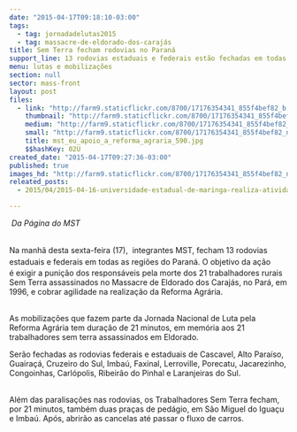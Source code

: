 ```yaml
---
date: "2015-04-17T09:18:10-03:00"
tags:
  - tag: jornadadelutas2015
  - tag: massacre-de-eldorado-dos-carajás
title: Sem Terra fecham rodovias no Paraná
support_line: 13 rodovias estaduais e federais estão fechadas em todas as regiões do Paraná.
menu: lutas e mobilizações
section: null
sector: mass-front
layout: post
files:
  - link: "http://farm9.staticflickr.com/8700/17176354341_855f4bef82_b.jpg"
    thumbnail: "http://farm9.staticflickr.com/8700/17176354341_855f4bef82_t.jpg"
    medium: "http://farm9.staticflickr.com/8700/17176354341_855f4bef82_z.jpg"
    small: "http://farm9.staticflickr.com/8700/17176354341_855f4bef82_n.jpg"
    title: mst_eu_apoio_a_reforma_agraria_590.jpg
    $$hashKey: 02U
created_date: "2015-04-17T09:27:36-03:00"
published: true
images_hd: "http://farm9.staticflickr.com/8700/17176354341_855f4bef82_n.jpg"
releated_posts:
  - 2015/04/2015-04-16-universidade-estadual-de-maringa-realiza-atividades-em-defesa-da-reforma-agraria.md

---
```

<p><em>&nbsp;Da P&aacute;gina do MST</em></p>

<p><br />
Na manh&atilde; desta sexta-feira (17),&nbsp;<span style="line-height: 20.7999992370605px;">&nbsp;integrantes MST, fecham&nbsp;13&nbsp;rodovias estaduais e federais&nbsp;em todas as regi&otilde;es do Paran&aacute;. O</span>&nbsp;objetivo da a&ccedil;&atilde;o &eacute;&nbsp;exigir a puni&ccedil;&atilde;o dos respons&aacute;veis pela morte dos 21 trabalhadores rurais Sem Terra assassinados no Massacre de Eldorado dos Caraj&aacute;s, no Par&aacute;, em 1996, e cobrar agilidade na realiza&ccedil;&atilde;o da Reforma Agr&aacute;ria.</p>

<p><br />
As mobiliza&ccedil;&otilde;es que fazem parte da Jornada Nacional de Luta pela Reforma Agr&aacute;ria tem dura&ccedil;&atilde;o de 21 minutos, em mem&oacute;ria aos 21 trabalhadores sem terra assassinados em Eldorado. <o:p></o:p></p>

<p>Ser&atilde;o fechadas as rodovias federais e estaduais de&nbsp;Cascavel,&nbsp;Alto&nbsp;Para&iacute;so, Guaira&ccedil;&aacute;,&nbsp;Cruzeiro do Sul,&nbsp;Imba&uacute;, Faxinal,&nbsp;Lerroville, Porecatu,&nbsp;Jacarezinho, Congoinhas, Carl&oacute;polis, Ribeir&atilde;o do Pinhal&nbsp;e&nbsp;Laranjeiras do Sul.</p>

<p><br />
Al&eacute;m das paralisa&ccedil;&otilde;es nas rodovias, os Trabalhadores Sem Terra fecham, por 21 minutos, tamb&eacute;m duas pra&ccedil;as de ped&aacute;gio, em S&atilde;o Miguel do Igua&ccedil;u e Imba&uacute;. Ap&oacute;s, abrir&atilde;o as cancelas at&eacute; passar o fluxo de carros.<o:p></o:p></p>
